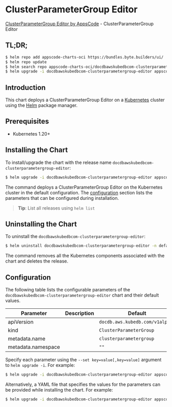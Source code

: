 # ClusterParameterGroup Editor

[ClusterParameterGroup Editor by AppsCode](https://appscode.com) - ClusterParameterGroup Editor

## TL;DR;

```bash
$ helm repo add appscode-charts-oci https://bundles.byte.builders/ui/
$ helm repo update
$ helm search repo appscode-charts-oci/docdbawskubedbcom-clusterparametergroup-editor --version=v0.11.0
$ helm upgrade -i docdbawskubedbcom-clusterparametergroup-editor appscode-charts-oci/docdbawskubedbcom-clusterparametergroup-editor -n default --create-namespace --version=v0.11.0
```

## Introduction

This chart deploys a ClusterParameterGroup Editor on a [Kubernetes](http://kubernetes.io) cluster using the [Helm](https://helm.sh) package manager.

## Prerequisites

- Kubernetes 1.20+

## Installing the Chart

To install/upgrade the chart with the release name `docdbawskubedbcom-clusterparametergroup-editor`:

```bash
$ helm upgrade -i docdbawskubedbcom-clusterparametergroup-editor appscode-charts-oci/docdbawskubedbcom-clusterparametergroup-editor -n default --create-namespace --version=v0.11.0
```

The command deploys a ClusterParameterGroup Editor on the Kubernetes cluster in the default configuration. The [configuration](#configuration) section lists the parameters that can be configured during installation.

> **Tip**: List all releases using `helm list`

## Uninstalling the Chart

To uninstall the `docdbawskubedbcom-clusterparametergroup-editor`:

```bash
$ helm uninstall docdbawskubedbcom-clusterparametergroup-editor -n default
```

The command removes all the Kubernetes components associated with the chart and deletes the release.

## Configuration

The following table lists the configurable parameters of the `docdbawskubedbcom-clusterparametergroup-editor` chart and their default values.

|     Parameter      | Description |                  Default                   |
|--------------------|-------------|--------------------------------------------|
| apiVersion         |             | <code>docdb.aws.kubedb.com/v1alpha1</code> |
| kind               |             | <code>ClusterParameterGroup</code>         |
| metadata.name      |             | <code>clusterparametergroup</code>         |
| metadata.namespace |             | <code>""</code>                            |


Specify each parameter using the `--set key=value[,key=value]` argument to `helm upgrade -i`. For example:

```bash
$ helm upgrade -i docdbawskubedbcom-clusterparametergroup-editor appscode-charts-oci/docdbawskubedbcom-clusterparametergroup-editor -n default --create-namespace --version=v0.11.0 --set apiVersion=docdb.aws.kubedb.com/v1alpha1
```

Alternatively, a YAML file that specifies the values for the parameters can be provided while
installing the chart. For example:

```bash
$ helm upgrade -i docdbawskubedbcom-clusterparametergroup-editor appscode-charts-oci/docdbawskubedbcom-clusterparametergroup-editor -n default --create-namespace --version=v0.11.0 --values values.yaml
```
